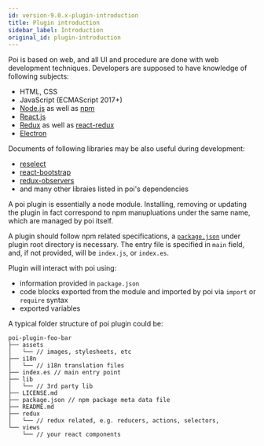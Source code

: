 ```yaml
---
id: version-9.0.x-plugin-introduction
title: Plugin introduction
sidebar_label: Introduction
original_id: plugin-introduction
---
```


Poi is based on web, and all UI and procedure are done with web development techniques. Developers
are supposed to have knowledge of following subjects:

- HTML, CSS
- JavaScript (ECMAScript 2017+)
- [Node.js](https://nodejs.org) as well as [npm](http://npmjs.com/)
- [React.js](http://reactjs.io/)
- [Redux](http://redux.js.org/) as well as [react-redux](https://redux.js.org/basics/usage-with-react)
- [Electron](https://github.com/electron/electron)

Documents of following libraries may be also useful during development:

- [reselect](https://github.com/reactjs/reselect)
- [react-bootstrap](https://react-bootstrap.github.io/)
- [redux-observers](https://github.com/xuoe/redux-observers)
- and many other libraies listed in poi's dependencies

A poi plugin is essentially a node module. Installing, removing or updating the plugin in fact correspond to npm manupluations under the same name, which are managed by poi itself.

A plugin should follow npm related specifications, a [`package.json`](https://docs.npmjs.com/files/package.json) under plugin root directory is necessary. The entry file is specified in `main` field, and, if not provided, will be `index.js`, or `index.es`.

Plugin will interact with poi using:

- information provided in `package.json`
- code blocks exported from the module and imported by poi via `import` or `require` syntax
- exported variables

A typical folder structure of poi plugin could be:

```
poi-plugin-foo-bar
├── assets
│   └── // images, stylesheets, etc
├── i18n
│   └── // i18n translation files
├── index.es // main entry point
├── lib
│   └── // 3rd party lib
├── LICENSE.md
├── package.json // npm package meta data file
├── README.md
├── redux
│   └── // redux related, e.g. reducers, actions, selectors,
└── views
    └── // your react components
```
